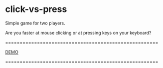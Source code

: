 # click-vs-press

Simple game for two players.

Are you faster at mouse clicking or at pressing keys on your keyboard?

=====================================================

[DEMO](https://staog.github.io/click-vs-press/)

=====================================================
